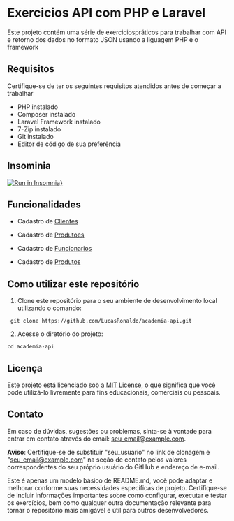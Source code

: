 # Exercicios API com PHP e Laravel

Este projeto contém uma série de exerciciospráticos para trabalhar 
com API e retorno dos dados  no formato JSON usando a liguagem PHP e o framework

## Requisitos 

Certifique-se de ter os seguintes requisitos atendidos antes de começar a trabalhar

- PHP instalado
- Composer instalado
- Laravel Framework instalado
- 7-Zip instalado
- Git instalado
- Editor de código de sua preferência

## Insominia

[![Run in Insomnia}](https://insomnia.rest/images/run.svg)](https://insomnia.rest/run/?label=academia-api&uri=https%3A%2F%2Fraw.githubusercontent.com%2FLucasRonaldo%2Facademia-api%2Fmaster%2Fimsominia.json%3Ftoken%3DGHSAT0AAAAAACGBYEUCQG6JSALHG4MSJIKSZGSEWFA)

## Funcionalidades

* Cadastro de [Clientes](clientes.md)

* Cadastro de [Produtoes](Produtoes.md)

* Cadastro de [Funcionarios](funcionarios.md)

* Cadastro de [Produtos](Produtos.md)



## Como utilizar este repositório


1. Clone este repositório para o seu ambiente de desenvolvimento local utilizando o comando:
```
 git clone https://github.com/LucasRonaldo/academia-api.git
```
2. Acesse o diretório do projeto:
```
cd academia-api
```


## Licença

Este projeto está licenciado sob a [MIT License](LICENSE), o que significa que você pode utilizá-lo livremente para fins educacionais, comerciais ou pessoais.

## Contato

Em caso de dúvidas, sugestões ou problemas, sinta-se à vontade para entrar em contato através do email: seu_email@example.com.

**Aviso**: Certifique-se de substituir "seu_usuario" no link de clonagem e "seu_email@example.com" na seção de contato pelos valores correspondentes do seu próprio usuário do GitHub e endereço de e-mail.

Este é apenas um modelo básico de README.md, você pode adaptar e melhorar conforme suas necessidades específicas de projeto. Certifique-se de incluir informações importantes sobre como configurar, executar e testar os exercícios, bem como qualquer outra documentação relevante para tornar o repositório mais amigável e útil para outros desenvolvedores.